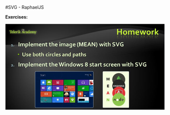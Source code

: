 #SVG - RaphaelJS

**Exercises:**

![](https://raw.githubusercontent.com/BorislavIvanov/Telerik_Academy/master/Resources/Exercise%20images/SVG%20-%20Exercises.JPG)
